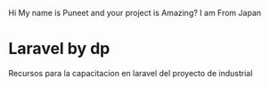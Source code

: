 Hi My name is Puneet and your project is Amazing?
I am From Japan
# Laravel by dp
Recursos para la capacitacion en laravel del proyecto de industrial
